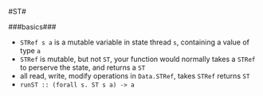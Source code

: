 #ST#

###basics###

- `STRef s a` is a mutable variable in state thread `s`, containing a value of type `a`
- `STRef` is mutable, but not `ST`, your function would normally takes a `STRef` to perserve the state, and returns a `ST`
- all read, write, modify operations in `Data.STRef`, takes `STRef` returns `ST`
- `runST :: (forall s. ST s a) -> a`